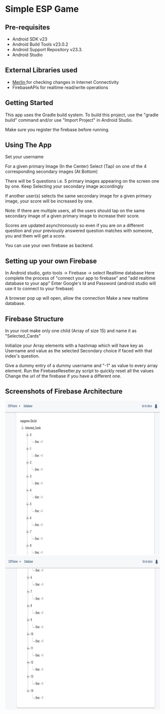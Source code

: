 Simple ESP Game
===================================


Pre-requisites
--------------

- Android SDK v23
- Android Build Tools v23.0.2
- Android Support Repository v23.3.
- Android Studio

External Libraries used
-------------
- <a href = "https://github.com/novoda/merlin"> Merlin </a> for checking changes in Internet Connectivity
- FirebaseAPIs for realtime read/write operations

Getting Started
---------------

This app uses the Gradle build system. To build this project, use the
"gradle build" command and/or use "Import Project" in Android Studio.

Make sure you register the firebase before running.

Using The App
-------

Set your username

For a given primary Image (In the Center)
Select (Tap) on one of the 4 corresponding secondary images (At Bottom)

There will be 5 questions i.e. 5 primary images appearing on the screen one by one.
Keep Selecting your secondary image accordingly

If another user(s) selects the same secondary image for a given primary image,
your score will be increased by one.

Note: If there are multiple users, all the users should tap on the same secondary image of a given primary image
to increase their score.

Scores are updated asynchronously so even if you are on a different question and your previously answered question matches 
with someone, you and them will get a score.

You can use your own firebase as backend.

Setting up your own Firebase
---------

In Android studio, goto tools -> Firebase -> select Realtime database
Here complete the process of "connect your app to firebase" and "add realtime database to your app"
Enter Google's Id and Password (android studio will use it to connect to your firebase)

A browser pop up will open, allow the connection
Make a new realtime database.

Firebase Structure
----------

In your root make only one child (Array of size 15) and name it as "Selected_Cards"

Initialize your Array elements with a hashmap which will have key as Username and value as 
the selected Secondary choice if faced with that index's question.

Give a dummy entry of a dummy username and "-1" as value to every array element. 
Run the FirebaseResetter.py script to quickly reset all the values
Change the url of the firebase if you have a different one.

Screenshots of Firebase Architecture
---------

<img src = "Images/Screenshot (627).png" height = "500"/>
<img src = "Images/Screenshot (628).png" height = "500"/>




